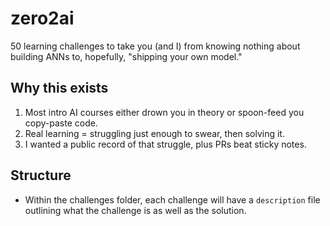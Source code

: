 # zero2ai

50 learning challenges to take you (and I) from knowing nothing about building ANNs to, hopefully, "shipping your own model."

## Why this exists

1. Most intro AI courses either drown you in theory or spoon-feed you copy-paste code.
2. Real learning = struggling just enough to swear, then solving it.
3. I wanted a public record of that struggle, plus PRs beat sticky notes.

## Structure

- Within the challenges folder, each challenge will have a `description` file outlining what the challenge is as well as the solution.
